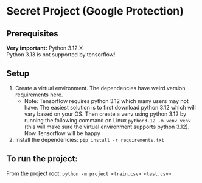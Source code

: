 # Secret Project (Google Protection)

## Prerequisites

**Very important:** Python 3.12.X  
Python 3.13 is not supported by tensorflow!

## Setup

1. Create a virtual environment. The dependencies have weird version requirements here.
    * Note: Tensorflow requires python 3.12 which many users may not have. The easiest solution is to first download
        python 3.12 which will vary based on your OS. Then create a venv using python 3.12 by running the following command 
        on Linux `python3.12 -m venv venv` (this will make sure the virtual environment supports python 3.12). Now 
        Tensorflow will be happy
2. Install the dependencies: `pip install -r requirements.txt`

## To run the project:

From the project root: `python -m project <train.csv> <test.csv>`